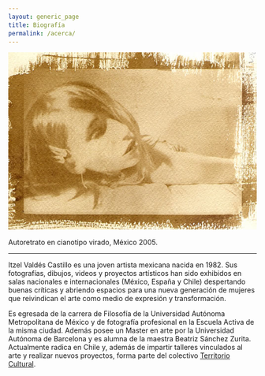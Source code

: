 ```yaml
---
layout: generic_page
title: Biografía
permalink: /acerca/
---
```


![autoretrato](/img/autoretrato2005.jpg)

Autoretrato en cianotipo virado, México 2005.

---

Itzel Valdés Castillo es una joven artista mexicana nacida en 1982. Sus fotografías, dibujos, videos y proyectos artísticos han sido exhibidos en salas nacionales e internacionales (México, España y Chile) despertando buenas críticas y abriendo espacios para una nueva generación de mujeres que reivindican el arte como medio de expresión y transformación.

Es egresada de la carrera de Filosofía de la Universidad Autónoma Metropolitana de México y de fotografía profesional en la Escuela Activa de la misma ciudad. Además posee un Master en arte por la Universidad Autónoma de Barcelona y es alumna de la maestra Beatriz Sánchez Zurita. Actualmente radica en Chile y, además de impartir talleres vinculados al arte y realizar nuevos proyectos, forma parte del colectivo [Territorio Cultural](http://www.territorio-cultural.blogspot.com).
